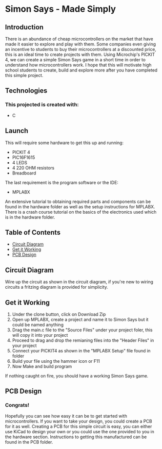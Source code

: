 # Simon Says - Made Simply
## Introduction
There is an abundance of cheap microcontrollers on the market that have made it easier to explore and play with them.
Some companies even giving an incentive to students to buy their microcontrollers at a discounted price, this is an ideal time
to create projects with them. Using Microchip's PICKIT 4, we can create a simple Simon Says game in a short time in order to
understand how microcontrollers work. I hope that this will motivate high school students to create, build and explore 
more after you have completed this simple project. 

## Technologies 
### This projected is created with:
* C

## Launch
This will require some hardware to get this up and running:
* PICKIT 4 
* PIC16F1615
* 4 LEDS
* 4 220 OHM resistors
* Breadboard 

The last requirement is the program software or the IDE:
* MPLABX

An extensive tutorial to obtaining required parts and components can be found in the hardware folder as well as the setup 
instructions for MPLABX. There is a crash course tutorial on the basics of the electronics used which is in the hardware 
folder. 

## Table of Contents
* [Circuit Diagram](#circuit-diagram)
* [Get it Working](#get-it-working)
* [PCB Design](#pcb-design)

## Circuit Diagram 
Wire up the circuit as shown in the circuit diagram, if you're new to wiring circuits a fritzing diagram is provided 
for simplicity. 

## Get it Working 
1. Under the clone button, click on Download Zip
2. Open up MPLABX, create a project and name it to Simon Says but it could be named anything
3. Drag the main.c file to the "Source Files" under your project foler, this will copy it into your project
4. Proceed to drag and drop the remianing files into the "Header Files" in your project
5. Connect your PICKIT4 as shown in the "MPLABX Setup" file found in folder
6. Build your file using the hammer icon or F11
7. Now Make and build program 

If nothing caught on fire, you should have a working Simon Says game.  
## PCB Design 
### Congrats!
Hopefully you can see how easy it can be to get started with microcontrollers. If you want to take your design, you could 
create a PCB for it as well. Creating a PCB for this simple circuit is easy, you can either use KiCad to
design your own or you could use the one provided to you in the hardware section. Instructions to getting this manufactured
can be found in the PCB folder.

